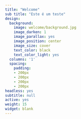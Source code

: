 ```yaml
---
title: "Welcome"
sub title: "Este é um teste"
design:
  background:
    image: welcome/background.jpg
    image_darken: 1
    image_parallax: yes
    image_position: center
    image_size: cover
    text_color: black
    text_color_light: yes
  columns: '1'
  spacing:
    padding:
    - 200px
    - 200px
    - 200px
    - 200px
headless: yes
subtitle: null
active: yes
weight: 15
widget: blank
---
```


